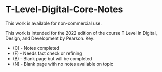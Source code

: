 # T-Level-Digital-Core-Notes

This work is available for non-commercial use.


This work is intended for the 2022 edition of the course T Level in Digital, Design, and Development by Pearson.
Key:
- (C) - Notes completed
- (F) - Needs fact check or refining
- (B) - Blank page but will be completed
- (N) - Blank page with no notes available on topic
